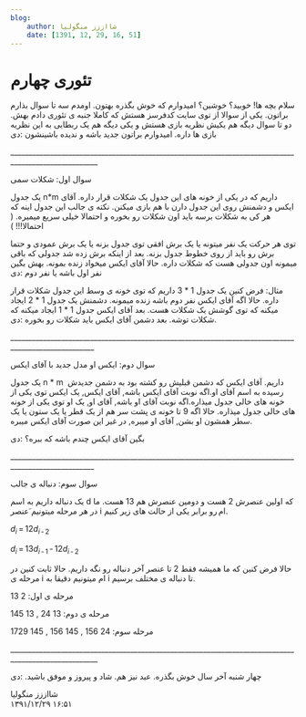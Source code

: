 ```yaml
---
blog:
    author: شااززز منگولیا
    date: [1391, 12, 29, 16, 51]
---
```

# تئوری چهارم

<div class="cnt">
سلام بچه ها! خوبید؟ خوشین؟ امیدوارم که خوش بگذره بهتون. اومدم سه تا سوال بذارم براتون. یکی از سوالا از توی سایت کدفرسز هستش که کاملا جنبه ی تئوری دادم بهش. دو تا سوال دیگه هم یکیش نظریه بازی هستش و یکی دیگه هم یک ربطایی به این نظریه بازی ها داره. امیدوارم براتون جدید باشه و ندیده باشینشون :دی<p></p>
<p>______________________________________________________________________________________________________</p>
<p>سوال اول: شکلات سمی</p>
<p>یک جدول n*m داریم که در یکی از خونه های این جدول یک شکلات قرار داره. آقای ایکس و دشمنش روی این جدول دارن با هم بازی میکنن. نکته ی جالب این جدول اینه که هر کی به شکلات برسه باید اون شکلات رو بخوره و احتمالا خیلی سریع میمیره. ( احتمالا!!! )</p>
<p>توی هر حرکت یک نفر میتونه یا یک برش افقی توی جدول بزنه یا یک برش عمودی و حتما برش رو باید از روی خطوط جدول بزنه. بعد از اینکه برش زده شد جدولی که باقی میمونه اون جدولی هست که شکلات داره. حالا آقای ایکس میخواد زنده بمونه. بهش بگین نفر اول باشه یا نفر دوم :دی</p>
<p>مثال: فرض کنین یک جدول 1 * 3 داریم که توی خونه ی وسط این جدول شکلات قرار داره. حالا اگه آقای ایکس نفر دوم باشه زنده میمونه. دشمنش یک جدول 1 * 2 ایجاد میکنه که توی گوشش یک شکلات هست. بعد آقای ایکس جدول 1 * 1 ایجاد میکنه که شکلات توشه. بعد دشمن آقای ایکس باید شکلات رو بخوره :دی.</p>
<p>_____________________________________________________________________________________________________</p>
<p>سوال دوم: ایکس او مدل جدید با آقای ایکس</p>
<p>یک جدول n * m  داریم. آقای ایکس که دشمن قبلیش رو کشته بود به دشمن جدیدش رسیده به اسم آقای او.اگه نوبت آقای ایکس باشه, آقای ایکس, یک ایکس توی یکی از خونه های خالی جدول میذاره.اگه نوبت آقای او باشه, آقای او, یک او توی یکی از خونه های خالی جدول میذاره. حالا اگه 9 تا خونه ی پشت سر هم از یک قطر یا یک ستون یا یک سطر همشون او بشن, آقای او میبره, در غیر این صورت آقای ایکس میبره.</p>
<p>بگین آقای ایکس چندم باشه که ببره؟ :دی</p>
<p>_____________________________________________________________________________________________________</p>
<p>سوال سوم: دنباله ی جالب</p>
<p>یک دنباله داریم به اسم d که اولین عنصرش 2 هست و دومین عنصرش هم 13 هست. ما در هر مرحله میتونیم َعنصر i ام رو برابر یکی از حالت های زیر کنیم.</p>
<p><em>d</em><sub class="lower-index"><em>i</em></sub> = 12<em>d</em><sub class="lower-index"><em>i</em> - 2</sub></p>
<p><em>d</em><sub class="lower-index"><em>i</em></sub> = 13<em>d</em><sub class="lower-index"><em>i</em> - 1</sub> - 12<em>d</em><sub class="lower-index"><em>i</em> - 2</sub></p>
<p>حالا فرض کنین که ما همیشه فقط 2 تا عنصر آخر دنباله رو نگه داریم. حالا ثابت کنین در مرحله ی i ام میتونیم دقیقا به i تا دنباله ی مختلف برسیم.</p>
<p>مرحله ی اول: 2 13</p>
<p>مرحله ی دوم: 13 24 , 13 145</p>
<p>مرحله سوم: 24 156 , 145 156 , 145 1729</p>
<p>______________________________________________________________________________________________________</p>
<p>چهار شنبه آخر سال خوش بگذره. عید نیز هم. شاد و پیروز و موفق باشید. :دی</p>
<p></p>
</div>

<div class="blog-info">
    <div class="blog-author">شااززز منگولیا</div>
    <div class="blog-date">۱۳۹۱/۱۲/۲۹ ۱۶:۵۱</div>
</div>

